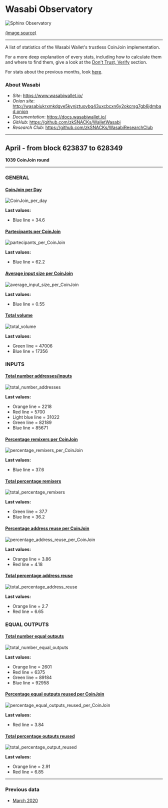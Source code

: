 # Wasabi Observatory

![Sphinx Observatory](Sphinx_Observatorium.jpg)

[(image source)](https://en.wikipedia.org/wiki/Sphinx_Observatory)

---

A list of statistics of the Wasabi Wallet's trustless CoinJoin implementation.

For a more deep explanation of every stats, including how to calculate them and where to find them, give a look at the [Don't Trust, Verify](Dont_Trust_Verify.md) section.

For stats about the previous months, look [here](months_list.md).

### About Wasabi

* *Site*: https://www.wasabiwallet.io/
* *Onion site*: http://wasabiukrxmkdgve5kynjztuovbg43uxcbcxn6y2okcrsg7gb6jdmbad.onion
* *Documentation*: https://docs.wasabiwallet.io/
* *GitHub*: https://github.com/zkSNACKs/WalletWasabi
* *Research Club*: https://github.com/zkSNACKs/WasabiResearchClub

---

## April - from block 623837 to 628349
**1039 CoinJoin round**

---

### GENERAL

#### [CoinJoin per Day](Dont_Trust_Verify.md#coinjoin-per-day)
![CoinJoin_per_day](2020/April/CoinJoin_per_day.png)

**Last values:**

* Blue line = 34.6

#### [Partecipants per CoinJoin](Dont_Trust_Verify.md#partecipants-per-coinjoin)
![partecipants_per_CoinJoin](2020/April/partecipants_per_CoinJoin.png)

**Last values:**

* Blue line = 62.2

#### [Average input size per CoinJoin](Dont_Trust_Verify.md#average-input-size-per-coinjoin)
![average_input_size_per_CoinJoin](2020/April/average_input_size_per_CoinJoin.png)

**Last values:**

* Blue line = 0.55

#### [Total volume](Dont_Trust_Verify.md#total-volume)
![total_volume](2020/April/total_volume.png)

**Last values:**

* Green line = 47006
* Blue line = 17356

### INPUTS

#### [Total number addresses/inputs](Dont_Trust_Verify.md#total-number-of-addresses)
![total_number_addresses](2020/April/total_number_addresses.png)

**Last values:**

* Orange line = 2218
* Red line = 5700
* Light blue line = 31022
* Green line = 82189
* Blue line = 85671

#### [Percentage remixers per CoinJoin](Dont_Trust_Verify.md#percentage-remixers-per-coinjoin)
![percentage_remixers_per_CoinJoin](2020/April/percentage_remixers_per_CoinJoin.png)

**Last values:**

* Blue line = 37.6

#### [Total percentage remixers](Dont_Trust_Verify.md#total-percentage-remixers)
![total_percentage_remixers](2020/April/total_percentage_remixers.png)

**Last values:**

* Green line = 37.7
* Blue line = 36.2

#### [Percentage address reuse per CoinJoin](Dont_Trust_Verify.md#percentage-address-reuse-per-coinjoin)
![percentage_address_reuse_per_CoinJoin](2020/April/percentage_address_reuse_per_CoinJoin.png)

**Last values:**

* Orange line = 3.86
* Red line = 4.18

#### [Total percentage address reuse](Dont_Trust_Verify.md#total-percentage-address-reuse)
![total_percentage_address_reuse](2020/April/total_percentage_address_reuse.png)

**Last values:**

* Orange line = 2.7
* Red line = 6.65

### EQUAL OUTPUTS

#### [Total number equal outputs](Dont_Trust_Verify.md#total-number-equal-outputs)
![total_number_equal_outputs](2020/April/total_number_equal_output_reused.png)

**Last values:**

* Orange line = 2601
* Red line = 6375
* Green line = 89184
* Blue line = 92958

#### [Percentage equal outputs reused per CoinJoin](Dont_Trust_Verify.md#percentage-equal-outputs-reused-per-coinjoin)
![percentage_equal_outputs_reused_per_CoinJoin](2020/April/percentage_equal_outputs_reused_per_CoinJoin.png)

**Last values:**

* Red line = 3.84

#### [Total percentage outputs reused](Dont_Trust_Verify.md#total-percentage-equal-outputs-reused)
![total_percentage_output_reused](2020/April/total_percentage_outputs_reused.png)

**Last values:**

* Orange line = 2.91
* Red line = 6.85

---

### Previous data

* [March 2020](2020/March/README.md)
